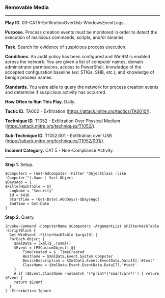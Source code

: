 ### Removable Media

---

**Play ID.** 03-CAT5-ExfiltrationOverUsb-WindowsEventLogs.

**Purpose.** Process creation events must be monitored in order to detect the execution of malicious commands, scripts, and/or binaries. 

**Task.** Search for evidence of suspicious process execution.

**Conditions.** An audit policy has been configured and WinRM is enabled across the network. You are given a list of computer names, domain administrator permissions, access to PowerShell, knowledge of the accepted configuration baseline (ex: STIGs, SHB, etc.), and knowledge of benign process names.  

**Standards.** You were able to query the network for process creation events and determine if suspicious activity has occurred.

**How Often to Run This Play.** Daily. 

**Tactic ID.** TA002 - Exfiltration (https://attack.mitre.org/tactics/TA0010/).

**Technique ID.** T1052 - Exfiltration Over Physical Medium (https://attack.mitre.org/techniques/T1052/).

**Sub-Technique ID.** T1052.001 - Exfiltration over USB (https://attack.mitre.org/techniques/T1052/001/).

**Incident Category.** CAT 5 - Non-Compliance Activity.

---

**Step 1.** Setup.
```pwsh
$Computers = (Get-AdComputer -Filter "ObjectClass -like 'Computer'").Name | Sort-Object
$DaysAgo = 1
$FilterHashTable = @{
  LogName = "Security"
  Id = 6416
  StartTime = (Get-Date).AddDays(-$DaysAgo)
  EndTime = Get-Date
}
```

**Step 2.** Query.
```pwsh
Invoke-Command -ComputerName $Computers -ArgumentList $FilterHashTable -ScriptBlock {
  Get-WinEvent -FilterHashTable $args[0] |
  ForEach-Object {
    $XmlData = [xml]$_.ToXml()
    $Event = [PSCustomObject] @{
        TimeCreated = $_.TimeCreated
        Hostname = $XmlData.Event.System.Computer
        DeviceDescription = $XmlData.Event.EventData.Data[5].'#text'
        ClassName = $XmlData.Event.EventData.Data[7].'#text'
    }
    # if ($Event.ClassName -notmatch '(*print*|*smartcard*)') { return $Event }
    return $Event
  }
} -ErrorAction Ignore
```

